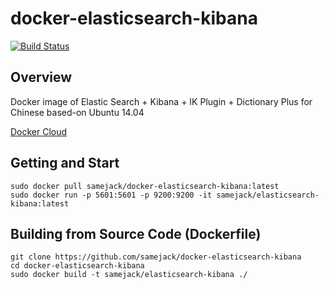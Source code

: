 # docker-elasticsearch-kibana
[![Build Status](https://travis-ci.org/samejack/point-core.svg?branch=master)](https://travis-ci.org/samejack/docker-elasticsearch-kibana)

## Overview
Docker image of Elastic Search + Kibana + IK Plugin + Dictionary Plus for Chinese based-on Ubuntu 14.04

[Docker Cloud](https://hub.docker.com/r/samejack/elasticsearch-kibana/)

## Getting and Start
```
sudo docker pull samejack/docker-elasticsearch-kibana:latest
sudo docker run -p 5601:5601 -p 9200:9200 -it samejack/elasticsearch-kibana:latest
```

## Building from Source Code (Dockerfile)
```
git clone https://github.com/samejack/docker-elasticsearch-kibana
cd docker-elasticsearch-kibana
sudo docker build -t samejack/elasticsearch-kibana ./
```
